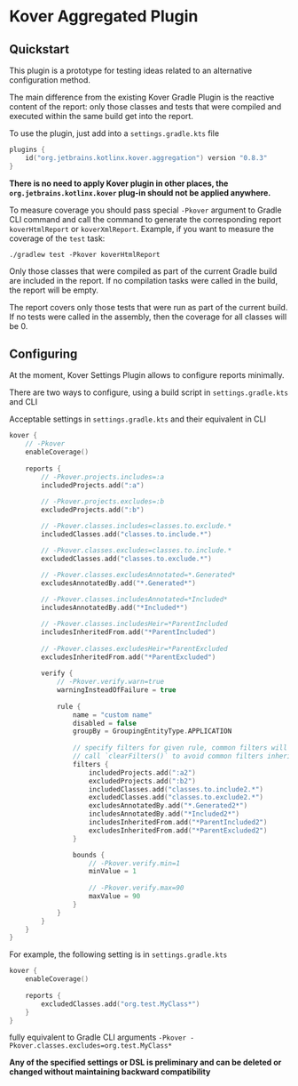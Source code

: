 # Kover Aggregated Plugin

## Quickstart
This plugin is a prototype for testing ideas related to an alternative configuration method.

The main difference from the existing Kover Gradle Plugin is the reactive content of the report: only those classes and tests that were compiled and executed within the same build get into the report.

To use the plugin, just add into a `settings.gradle.kts` file 
```kotlin
plugins {
    id("org.jetbrains.kotlinx.kover.aggregation") version "0.8.3"
}
```
**There is no need to apply Kover plugin in other places, the `org.jetbrains.kotlinx.kover` plug-in should not be applied anywhere.**

To measure coverage you should pass special `-Pkover` argument to Gradle CLI command and call the command to generate the corresponding report `koverHtmlReport` or `koverXmlReport`.
Example, if you want to measure the coverage of the `test` task:
```shell
./gradlew test -Pkover koverHtmlReport
```

Only those classes that were compiled as part of the current Gradle build are included in the report.
If no compilation tasks were called in the build, the report will be empty.

The report covers only those tests that were run as part of the current build.
If no tests were called in the assembly, then the coverage for all classes will be 0.

## Configuring
At the moment, Kover Settings Plugin allows to configure reports minimally.

There are two ways to configure, using a build script in `settings.gradle.kts` and CLI

Acceptable settings in `settings.gradle.kts` and their equivalent in CLI
```kotlin
kover {
    // -Pkover
    enableCoverage()
    
    reports {
        // -Pkover.projects.includes=:a
        includedProjects.add(":a")
        
        // -Pkover.projects.excludes=:b
        excludedProjects.add(":b")

        // -Pkover.classes.includes=classes.to.exclude.*
        includedClasses.add("classes.to.include.*")

        // -Pkover.classes.excludes=classes.to.include.*
        excludedClasses.add("classes.to.exclude.*")

        // -Pkover.classes.excludesAnnotated=*.Generated*
        excludesAnnotatedBy.add("*.Generated*")
        
        // -Pkover.classes.includesAnnotated=*Included*
        includesAnnotatedBy.add("*Included*")

        // -Pkover.classes.includesHeir=*ParentIncluded
        includesInheritedFrom.add("*ParentIncluded")
        
        // -Pkover.classes.excludesHeir=*ParentExcluded
        excludesInheritedFrom.add("*ParentExcluded")
        
        verify {
            // -Pkover.verify.warn=true
            warningInsteadOfFailure = true
            
            rule {
                name = "custom name"
                disabled = false
                groupBy = GroupingEntityType.APPLICATION
                
                // specify filters for given rule, common filters will be inherited
                // call `clearFilters()` to avoid common filters inheritance
                filters {
                    includedProjects.add(":a2")
                    excludedProjects.add(":b2")
                    includedClasses.add("classes.to.include2.*")
                    excludedClasses.add("classes.to.exclude2.*")
                    excludesAnnotatedBy.add("*.Generated2*")
                    includesAnnotatedBy.add("*Included2*")
                    includesInheritedFrom.add("*ParentIncluded2")
                    excludesInheritedFrom.add("*ParentExcluded2")
                }

                bounds {
                    // -Pkover.verify.min=1
                    minValue = 1
                    
                    // -Pkover.verify.max=90
                    maxValue = 90
                }
            }
        }
    }
}
```

For example, the following setting is in `settings.gradle.kts`
```kotlin
kover {
    enableCoverage()
    
    reports {
        excludedClasses.add("org.test.MyClass*")
    }
}
```
fully equivalent to Gradle CLI arguments `-Pkover -Pkover.classes.excludes=org.test.MyClass*`

**Any of the specified settings or DSL is preliminary and can be deleted or changed without maintaining backward compatibility**
